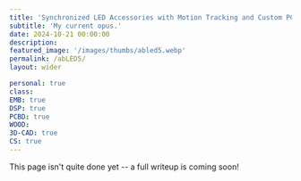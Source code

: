 ```yaml
---
title: 'Synchronized LED Accessories with Motion Tracking and Custom PCBs'
subtitle: 'My current opus.'
date: 2024-10-21 00:00:00
description:
featured_image: '/images/thumbs/abled5.webp'
permalink: /abLED5/
layout: wider

personal: true
class:
EMB: true
DSP: true
PCBD: true
WOOD:
3D-CAD: true
CS: true
---
```


This page isn't quite done yet -- a full writeup is coming soon!